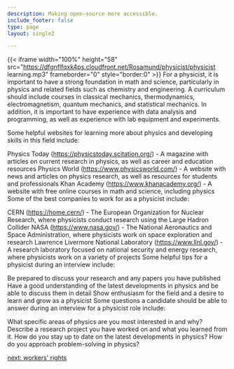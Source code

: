 ```yaml
---
description: Making open-source more accessible.
include_footer: false
type: page
layout: single2

---
```


{{< iframe width="100%" height="58" src="https://dfgnflfqxk4ps.cloudfront.net/Rosamund/physicist/physicist learning.mp3" frameborder="0" style="border:0" >}}
For a physicist, it is important to have a strong foundation in math and science, particularly in physics and related fields such as chemistry and engineering. A curriculum should include courses in classical mechanics, thermodynamics, electromagnetism, quantum mechanics, and statistical mechanics. In addition, it is important to have experience with data analysis and programming, as well as experience with lab equipment and experiments.

Some helpful websites for learning more about physics and developing skills in this field include:

Physics Today (https://physicstoday.scitation.org/) - A magazine with articles on current research in physics, as well as career and education resources
Physics World (https://www.physicsworld.com/) - A website with news and articles on physics research, as well as resources for students and professionals
Khan Academy (https://www.khanacademy.org/) - A website with free online courses in math and science, including physics
Some of the best companies to work for as a physicist include:

CERN (https://home.cern/) - The European Organization for Nuclear Research, where physicists conduct research using the Large Hadron Collider
NASA (https://www.nasa.gov/) - The National Aeronautics and Space Administration, where physicists work on space exploration and research
Lawrence Livermore National Laboratory (https://www.llnl.gov/) - A research laboratory focused on national security and energy research, where physicists work on a variety of projects
Some helpful tips for a physicist during an interview include:

Be prepared to discuss your research and any papers you have published
Have a good understanding of the latest developments in physics and be able to discuss them in detail
Show enthusiasm for the field and a desire to learn and grow as a physicist
Some questions a candidate should be able to answer during an interview for a physicist role include:

What specific areas of physics are you most interested in and why?
Describe a research project you have worked on and what you learned from it.
How do you stay up to date on the latest developments in physics?
How do you approach problem-solving in physics?


<a href="https://workdojos.com/physicist/rights">next: workers' rights</a>
